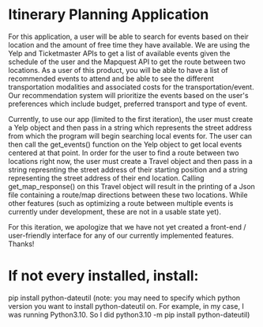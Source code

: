 # Itinerary Planning Application

For this application, a user will be able to search for events based on their location and the amount of free time they have available. We are using the Yelp and Ticketmaster APIs to get a list of available events given the schedule of the user and the Mapquest API to get the route between two locations. As a user of this product, you will be able to have a list of recommended events to attend and be able to see the different transportation modalities and associated costs for the transportation/event. Our recommendation system will prioritize the events based on the user's preferences which include budget, preferred transport and type of event. 

Currently, to use our app (limited to the first iteration), the user must create a Yelp object and then pass in a string which represents the street address from which the program will begin searching local events for. The user can then call the get_events() function on the Yelp object to get local events centered at that point. In order for the user to find a route between two locations right now, the user must create a Travel object and then pass in a string represnting the street address of their starting position and a string representing the street address of their end location. Calling get_map_response() on this Travel object will result in the printing of a Json file containing a route/map directions between these two locations. While other features (such as optimizing a route between multiple events is currently under development, these are not in a usable state yet).

For this iteration, we apologize that we have not yet created a front-end / user-friendly interface for any of our currently implemented features. Thanks!

# If not every installed, install:
pip install python-dateutil (note: you may need to specify which python version you want to install python-dateutil on. For example, in my case, I was running Python3.10. So I did python3.10 -m pip install python-dateutil)

